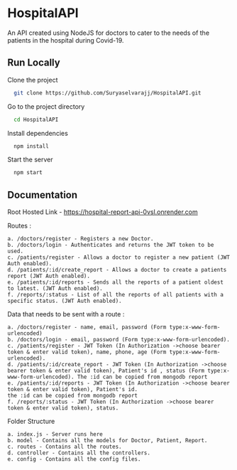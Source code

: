 # HospitalAPI

An API created using NodeJS for doctors to cater to the needs of the patients in the hospital during Covid-19.

## Run Locally

Clone the project

```bash
  git clone https://github.com/Suryaselvarajj/HospitalAPI.git
```

Go to the project directory

```bash
  cd HospitalAPI
```

Install dependencies

```bash
  npm install
```

Start the server

```bash
  npm start
```

## Documentation

Root Hosted Link - https://hospital-report-api-0vsl.onrender.com

Routes :

    a. /doctors/register - Registers a new Doctor.
    b. /doctors/login - Authenticates and returns the JWT token to be used.
    c. /patients/register - Allows a doctor to register a new patient (JWT Auth enabled).
    d. /patients/:id/create_report - Allows a doctor to create a patients report (JWT Auth enabled).
    e. /patients/:id/reports - Sends all the reports of a patient oldest to latest. (JWT Auth enabled).
    f. /reports/:status - List of all the reports of all patients with a specific status. (JWT Auth enabled).

Data that needs to be sent with a route :

    a. /doctors/register - name, email, password (Form type:x-www-form-urlencoded)
    b. /doctors/login - email, password (Form type:x-www-form-urlencoded).
    c. /patients/register - JWT Token (In Authorization ->choose bearer token & enter valid token), name, phone, age (Form type:x-www-form-urlencoded).
    d. /patients/:id/create_report - JWT Token (In Authorization ->choose bearer token & enter valid token), Patient's id , status (Form type:x-www-form-urlencoded). The :id can be copied from mongodb report
    e. /patients/:id/reports - JWT Token (In Authorization ->choose bearer token & enter valid token), Patient's id.
    the :id can be copied from mongodb report
    f. /reports/:status - JWT Token (In Authorization ->choose bearer token & enter valid token), status.

Folder Structure

    a. index.js - Server runs here
    b. model - Contains all the models for Doctor, Patient, Report.
    c. routes - Contains all the routes.
    d. controller - Contains all the controllers.
    e. config - Contains all the config files.

